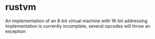 # rustvm
An implementation of an 8-bit virtual machine with 16-bit addressing
Implementation is currently incomplete, several opcodes will throw an exception
